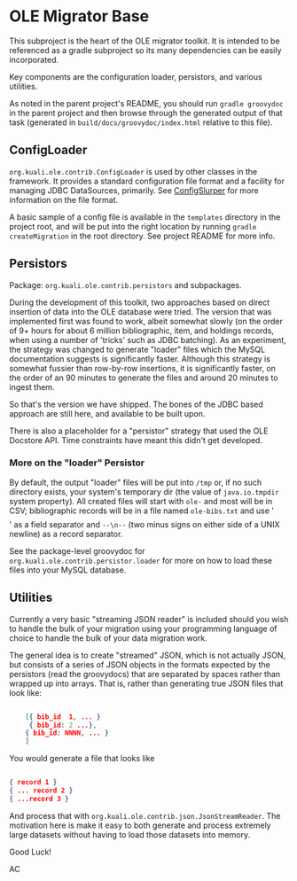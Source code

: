 OLE Migrator Base
=================

This subproject is the heart of the OLE migrator toolkit.  It is intended to be
referenced as a gradle subproject so its many dependencies can be easily
incorporated.

Key components are the configuration loader, persistors, and various utilities.

As noted in the parent project's README, you should run `gradle groovydoc` in
the parent project and then browse through the generated output of that task
(generated in `build/docs/groovydoc/index.html` relative to this file).

ConfigLoader
------------

`org.kuali.ole.contrib.ConfigLoader` is used by other classes in the framework.  It provides a standard configuration file format and a facility for managing JDBC DataSources, primarily.  See [ConfigSlurper](http://groovy.codehaus.org/ConfigSlurper) for more information on the file format.

A basic sample of a config file is available in the `templates` directory in the project root, and will be put into the right location by running `gradle createMigration` in the root directory.  See project README for more info.

## Persistors

Package: `org.kuali.ole.contrib.persistors` and subpackages.

During the development of this toolkit, two approaches based on direct
insertion of data into the OLE database were tried.  The version that
was implemented first was found to work, albeit somewhat slowly (on the
order of 9+ hours for about 6 million bibliographic, item, and holdings
records, when using a number of 'tricks' such as JDBC batching).  As an
experiment, the strategy was changed to generate "loader" files which
the MySQL documentation suggests is significantly faster.  Although this
strategy is somewhat fussier than row-by-row insertions, it is
significantly faster, on the order of an 90 minutes to generate the
files and around 20 minutes to ingest them.  

So that's the version we have shipped.  The bones of the JDBC based
approach are still here, and available to be built upon.

There is also a placeholder for a "persistor" strategy that used the OLE
Docstore API.  Time constraints have meant this didn't get developed.

### More on the "loader" Persistor

By default, the output "loader" files will be put into `/tmp` or, if
 no such directory exists, your system's temporary dir (the value of
 `java.io.tmpdir` system property).  All created files will start with
 `ole-` and most will be in CSV; bibliographic records will be in a file
 named `ole-bibs.txt` and use '$$$$' as a field separator and `--\n--`
 (two minus signs on either side of a UNIX newline) as a record separator.

 See the package-level groovydoc for `org.kuali.ole.contrib.persistor.loader`
 for more on how to load these files into your MySQL database.

## Utilities

Currently a very basic "streaming JSON reader" is included should you
wish to handle the bulk of your migration using your programming
language of choice to handle the bulk of your data migration work.

The general idea is to create "streamed" JSON, which is not actually
JSON, but consists of a series of JSON objects in the formats expected
by the persistors (read the groovydocs) that are separated by spaces
rather than wrapped up into arrays.  That is, rather than generating
true JSON files that look like:

```JSON

    [{ bib_id  1, ... }
     { bib_id: 2 ...},
    { bib_id: NNNN, ... }
    ]

```

You would generate a file that looks like

```JSON

{ record 1 }
{ ... record 2 }
{ ...record 3 }

```

And process that with `org.kuali.ole.contrib.json.JsonStreamReader`.
The motivation here is make it easy to both generate and process
extremely large datasets without having to load those datasets into
memory.  

Good Luck!

AC

